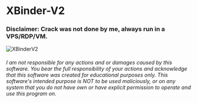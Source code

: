 # XBinder-V2
### Disclaimer: Crack was not done by me, always run in a VPS/RDP/VM.
![XBinderV2](https://user-images.githubusercontent.com/127018596/223162212-3d717513-0eae-4a82-a58c-062a022c257a.gif)
  
###### I am not responsible for any actions and or damages caused by this software. You bear the full responsibility of your actions and acknowledge that this software was created for educational purposes only. This software's intended purpose is NOT to be used maliciously, or on any system that you do not have own or have explicit permission to operate and use this program on.
